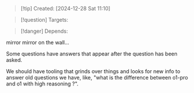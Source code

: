 
>[!tip] Created: [2024-12-28 Sat 11:10]

>[!question] Targets: 

>[!danger] Depends: 

mirror mirror on the wall...

Some questions have answers that appear after the question has been asked.

We should have tooling that grinds over things and looks for new info to answer old questions we have, like, "what is the difference between o1-pro and o1 with high reasoning ?".
